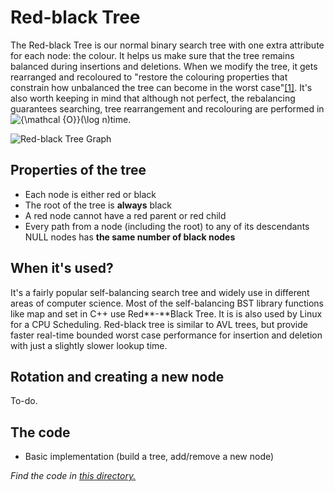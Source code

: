 # Red-black Tree

The Red-black Tree is our normal binary search tree with one extra attribute for each node: the colour.  It helps us make sure that the tree remains balanced during insertions and deletions. When we modify the tree, it gets rearranged and recoloured to "restore the colouring properties that constrain how unbalanced the tree can become in the worst case"[[1]](https://en.wikipedia.org/wiki/Red%E2%80%93black_tree). It's also worth keeping in mind that although not perfect, the rebalancing guarantees searching, tree rearrangement and recolouring are performed in ![{\mathcal {O}}(\log n)](https://wikimedia.org/api/rest_v1/media/math/render/svg/74a9dfea91c47d1c6563e89bbcd891771b91acfa)time.



![Red-black Tree Graph](https://i.imgur.com/ahL97NX.png)





## Properties of the tree

- Each node is either red or black
- The root of the tree is **always** black
- A red node cannot have a red parent or red child
- Every path from a node (including the root) to any of its descendants NULL nodes has  **the same number of black nodes**



## When it's used?

It's a fairly popular self-balancing search tree and widely use in different areas of computer science. Most of the self-balancing BST library functions like map and set in C++ use Red**-**Black Tree. It is is also used by Linux for a CPU Scheduling. Red-black tree is similar to AVL trees, but provide faster real-time bounded worst case performance for insertion and deletion with just a slightly slower lookup time.



## Rotation and creating a new node

To-do.



## The code

- Basic implementation (build a tree, add/remove a new node)



_Find the code in [this directory.]()_
